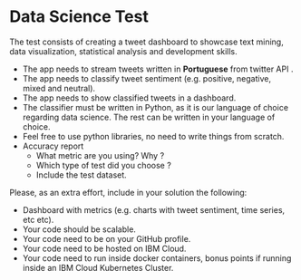 # Data Science Test

The test consists of creating a tweet dashboard to showcase text mining, data visualization, statistical analysis and development skills.

- The app needs to stream tweets written in **Portuguese** from twitter API .
- The app needs to classify tweet sentiment (e.g. positive, negative, mixed and neutral). 
- The app needs to show classified tweets in a dashboard.
- The classifier must be written in Python, as it is our language of choice regarding data science. The rest can be written in your language of choice.
- Feel free to use python libraries, no need to write things from scratch.
- Accuracy report
  - What metric are you using? Why ?
  - Which type of test did you choose ?
  - Include the test dataset.

Please, as an extra effort, include in your solution the following:
- Dashboard with metrics (e.g. charts with tweet sentiment, time series, etc etc).
- Your code should be scalable.
- Your code need to be on your GitHub profile.
- Your code need to be hosted on IBM Cloud.
- Your code need to run inside docker containers, bonus points if running inside an IBM Cloud Kubernetes Cluster.

